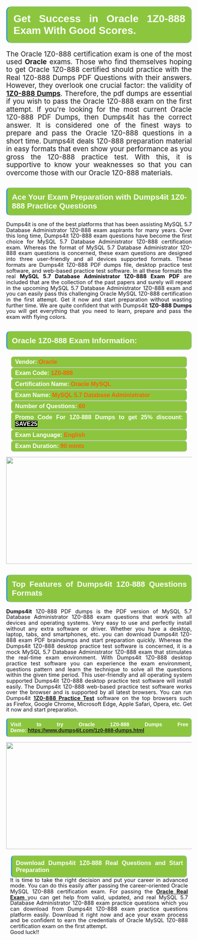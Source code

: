 

<h1 style="text-align: justify;"><span style="font-family:Arial,Helvetica,sans-serif;"><strong><span style="display: block; color: #FFFFFF; background: #8cc63f; border: 0.5px solid #AED6F1; border-left: 3px solid #3498DB; padding: .6em; border-radius: 0.5em;">Get Success in Oracle 1Z0-888 Exam With Good Scores. </span></strong></span></h1>

<p style="margin: 0in 0.0001pt; text-align: justify;"><span style="font-size:14.0pt"><span style="line-height:115%"><span new="" roman="" style="font-family:" times="">The Oracle 1Z0-888 certification exam is one </span></span></span><span style="font-size:14.0pt"><span style="line-height:115%"><span calibri="" style="font-family:">of the</span></span></span><span style="font-size:14.0pt"><span style="line-height:115%"><span new="" roman="" style="font-family:" times=""> most used <strong>Oracle</strong> exams. Those who find themselves hoping to get Oracle 1Z0-888 certified should practice with the Real 1Z0-888 Dumps PDF Questions with their answers. However, they overlook one crucial factor: the validity of <a href="https://www.dumps4it.com/1z0-888-dumps.html"><strong>1Z0-888 Dumps</strong></a>. Therefore, the pdf dumps are essential </span></span></span><span style="font-size:14.0pt"><span style="line-height:115%"><span calibri="" style="font-family:">if you</span></span></span><span style="font-size:14.0pt"><span style="line-height:115%"><span new="" roman="" style="font-family:" times=""> wish to pass the Oracle 1Z0-888 exam on the first attempt. If you're looking for the most current Oracle 1Z0-888 PDF Dumps, then Dumps4it has the correct answer. It is considered one of the finest ways to prepare and pass the Oracle 1Z0-888 questions in a short time.</span></span></span> <span style="font-size:14.0pt"><span style="line-height:115%"><span new="" roman="" style="font-family:" times="">Dumps4it </span></span></span><span style="font-size:14.0pt"><span style="line-height:115%"><span calibri="" style="font-family:">deals</span></span></span><span style="font-size:14.0pt"><span style="line-height:115%"><span new="" roman="" style="font-family:" times=""> 1Z0-888 preparation material in easy formats that even show your performance as you </span></span></span><span style="font-size:14.0pt"><span style="line-height:115%"><span calibri="" style="font-family:">gross</span></span></span><span style="font-size:14.0pt"><span style="line-height:115%"><span new="" roman="" style="font-family:" times=""> the 1Z0-888 practice test. With this, it is </span></span></span><span style="font-size:14.0pt"><span style="line-height:115%"><span calibri="" style="font-family:">supportive</span></span></span><span style="font-size:14.0pt"><span style="line-height:115%"><span new="" roman="" style="font-family:" times=""> to know your weaknesses so that you can overcome those with our Oracle 1Z0-888 materials.</span></span></span></p>

<h2 style="text-align: justify;"><span style="font-family:Arial,Helvetica,sans-serif;"><strong><span style="display: block; color: #FFFFFF; background: #8cc63f; border: 0.5px solid #AED6F1; border-left: 3px solid #3498DB; padding: .6em; border-radius: 0.5em;">Ace Your Exam Preparation with Dumps4it 1Z0-888 Practice Questions</span></strong></span></h2>

<p style="text-align: justify;"><span style="font-size:11pt"><span style="line-height:107%"><span sans-serif="" style="font-family:Calibri,"><span style="color:#0e101a">Dumps4it is one of the best platforms that has been assisting MySQL 5.7 Database Administrator 1Z0-888 exam aspirants for many years. Over this long time, Dumps4it 1Z0-888 exam questions have become the first choice for MySQL 5.7 Database Administrator 1Z0-888 certification exam. Whereas the format of MySQL 5.7 Database Administrator 1Z0-888 exam questions is concerned, these exam questions are designed into three user-friendly and all devices supported formats. These formats are Dumps4it 1Z0-888 PDF dumps file, desktop practice test software, and web-based practice test software. In all these formats the real <strong>MySQL 5.7 Database Administrator 1Z0-888 Exam PDF</strong> are included that are the collection of the past papers and surely will repeat in the upcoming MySQL 5.7 Database Administrator 1Z0-888 exam and you can easily pass this challenging Oracle MySQL 1Z0-888 certification in the first attempt. Get it now and start preparation without wasting further time. We are quite confident that with Dumps4it <strong>1Z0-888 Dumps</strong> you will get everything that you need to learn, prepare and pass the exam with flying colors. </span></span></span></span><span style="font-size:11pt"><span style="line-height:normal"><span sans-serif="" style="font-family:Calibri,"><span style="font-size:12.0pt"><span style="color:#0e101a"><span style="font-size:12pt"><span new="" roman="" style="font-family:" times=""><span calibri="" style="font-family:"><span style="color:#0e101a"><span style="font-size:14px;"> </span></span></span></span></span></span></span></span></span></span></p>

<h2 style="text-align: justify;"><span style="font-family:Arial,Helvetica,sans-serif;"><strong><span style="display: block; color: #FFFFFF; background: #8cc63f; border: 0.5px solid #AED6F1; border-left: 3px solid #3498DB; padding: .6em; border-radius: 0.5em;">Oracle 1Z0-888 Exam Information:</span></strong></span></h2>

<div style="margin: 0cm 10pt; background: rgb(140, 198, 63); border: 1px solid rgb(204, 204, 204); padding: 5px 10px; border-radius: 0.5em; text-align: justify;"><span style="font-family:Arial,Helvetica,sans-serif;"><span style="font-size: 11pt;"><span style="line-height: normal;"><strong><span style="font-size: 12.0pt;"><span style="color: #FFFFFF;">Vendor:</span> <span style="color: #FF6106;">Oracle</span></span></strong></span></span></span></div>

<div style="margin: 0cm 10pt; background: rgb(140, 198, 63); border: 1px solid rgb(204, 204, 204); padding: 5px 10px; border-radius: 0.5em; text-align: justify;"><span style="font-family:Arial,Helvetica,sans-serif;"><span style="font-size: 11pt;"><span style="line-height: normal;"><strong><span style="font-size: 12.0pt;"><span style="color: #FFFFFF;">Exam Code:</span> <span style="color: #FF6106;">1Z0-888</span></span></strong></span></span></span></div>

<div style="margin: 0cm 10pt; background: rgb(140, 198, 63); border: 1px solid rgb(204, 204, 204); padding: 5px 10px; border-radius: 0.5em; text-align: justify;"><span style="font-family:Arial,Helvetica,sans-serif;"><span style="font-size: 11pt;"><span style="line-height: normal;"><strong><span style="font-size: 12.0pt;"><span style="color: #FFFFFF;">Certification Name:</span> <span style="color: #FF6106;">Oracle MySQL</span></span></strong></span></span></span></div>

<div style="margin: 0cm 10pt; background: rgb(140, 198, 63); border: 1px solid rgb(204, 204, 204); padding: 5px 10px; border-radius: 0.5em; text-align: justify;"><span style="font-family:Arial,Helvetica,sans-serif;"><span style="font-size: 11pt;"><span style="line-height: normal;"><strong><span style="font-size: 12.0pt;"><span style="color: #FFFFFF;">Exam Name:</span> <span style="color: #FF6106;">MySQL 5.7 Database Administrator</span></span></strong></span></span></span></div>

<div style="margin: 0cm 10pt; background: rgb(140, 198, 63); border: 1px solid rgb(204, 204, 204); padding: 5px 10px; border-radius: 0.5em; text-align: justify;"><span style="font-family:Arial,Helvetica,sans-serif;"><span style="font-size: 11pt;"><span style="line-height: normal;"><strong><span style="font-size: 12.0pt;"><span style="color: #FFFFFF;">Number of Questions: </span><span style="color: #FF6106;">60</span></span></strong></span></span></span></div>

<div style="margin: 0cm 10pt; background: rgb(140, 198, 63); border: 1px solid rgb(204, 204, 204); padding: 5px 10px; border-radius: 0.5em; text-align: justify;"><span style="font-family:Arial,Helvetica,sans-serif;"><span style="font-size: 11pt;"><span style="line-height: normal;"><strong><span style="font-size: 12.0pt;"><span style="color: #FFFFFF;">Promo Code For 1Z0-888 Dumps to get 25% discount: </span><span style="color:#FFFFFF;"><span style="background-color:#000000;">SAVE25</span></span></span></strong></span></span></span></div>

<div style="margin: 0cm 10pt; background: rgb(140, 198, 63); border: 1px solid rgb(204, 204, 204); padding: 5px 10px; border-radius: 0.5em; text-align: justify;"><span style="font-family:Arial,Helvetica,sans-serif;"><span style="font-size: 11pt;"><span style="line-height: normal;"><strong><span style="font-size: 12.0pt;"><span style="color: #FFFFFF;">Exam Language:</span> <span style="color: #FF6106;">English</span></span></strong></span></span></span></div>

<div style="margin: 0cm 10pt; background: rgb(140, 198, 63); border: 1px solid rgb(204, 204, 204); padding: 5px 10px; border-radius: 0.5em; text-align: justify;"><span style="font-family:Arial,Helvetica,sans-serif;"><span style="font-size: 11pt;"><span style="line-height: normal;"><strong><span style="font-size: 12.0pt;"><span style="color: #FFFFFF;">Exam Duration: </span><span style="color: #FF6106;">90 mints</span></span></strong></span></span></span></div>

<p style="text-align: center;"><a href="https://www.dumps4it.com/1z0-888-dumps.html"><img src="https://i.imgur.com/a474NNd.jpg" style="height: 290px; width: 700px;" /></a></p>

<h2 style="text-align: justify;"><span style="font-family:Arial,Helvetica,sans-serif;"><strong><span style="display: block; color: #FFFFFF; background: #8cc63f; border: 0.5px solid #AED6F1; border-left: 3px solid #3498DB; padding: .6em; border-radius: 0.5em;">Top Features of Dumps4it 1Z0-888 Questions Formats</span></strong></span></h2>

<p style="text-align:justify; margin-right:0in; margin-left:0in"><span style="font-size:11pt"><span style="line-height:107%"><span sans-serif="" style="font-family:Calibri,"><span style="color:#0e101a"><strong>Dumps4it</strong> 1Z0-888 PDF dumps is the PDF version of MySQL 5.7 Database Administrator 1Z0-888 exam questions that work with all devices and operating systems. Very easy to use and perfectly install without any extra software or driver. Whether you have a desktop, laptop, tabs, and smartphones, etc. you can download Dumps4it 1Z0-888 exam PDF braindumps and start preparation quickly. Whereas the Dumps4it 1Z0-888 desktop practice test software is concerned, it is a mock MySQL 5.7 Database Administrator 1Z0-888 exam that stimulates the real-time exam environment. With Dumps4it 1Z0-888 desktop practice test software you can experience the exam environment, questions pattern and learn the technique to solve all the questions within the given time period. This user-friendly and all operating system supported Dumps4it 1Z0-888 desktop practice test software will install easily. The Dumps4it 1Z0-888 web-based practice test software works over the browser and is supported by all latest browsers. You can run Dumps4it <a href="https://www.dumps4it.com/1z0-888-dumps.html"><strong>1Z0-888 Practice Test</strong></a> software on the top browsers such as Firefox, Google Chrome, Microsoft Edge, Apple Safari, Opera, etc. Get it now and start preparation.</span></span></span></span></p>

<p style="text-align:justify; margin-right:0in; margin-left:0in"><span style="font-family:Arial,Helvetica,sans-serif;"><strong><span style="display: block; color: #FFFFFF; background: #8cc63f; border: 0.5px solid #AED6F1; border-left: 3px solid #3498DB; padding: .6em; border-radius: 0.5em;"><span ms="" trebuchet="">Visit to try Oracle 1Z0-888 Dumps Free Demo: </span><a href="https://www.dumps4it.com/1z0-888-dumps.html" ms="" trebuchet="">https://www.dumps4it.com/1z0-888-dumps.html</a></span></strong></span></p>

<p style="margin: 0in 0.0001pt; text-align: center;"><a href="https://www.dumps4it.com/1z0-888-dumps.html"><img src="https://i.imgur.com/tHvwmqt.jpg" style="height: 290px; width: 700px;" /></a></p>

<p style="margin: 0in 0.0001pt; text-align: center;"> </p>

<h3 style="margin: 0in 10pt; text-align: justify;"><span style="font-family:Arial,Helvetica,sans-serif;"><strong><span style="display: block; color: #FFFFFF; background: #8cc63f; border: 0.5px solid #AED6F1; border-left: 3px solid #3498DB; padding: .6em; border-radius: 0.5em;">Download Dumps4it 1Z0-888 Real Questions and Start Preparation</span></strong></span></h3>

<p style="text-align:justify; margin:0in 8pt"><span style="font-size:11pt"><span style="line-height:107%"><span sans-serif="" style="font-family:Calibri,"><span style="color:#0e101a">It is time to take the right decision and put your career in advanced mode. You can do this easily after passing the career-oriented Oracle MySQL 1Z0-888 certification exam. For passing the <a href="https://www.dumps4it.com/oracle-real-exams.html"><strong>Oracle Real Exam</strong> </a>you can get help from valid, updated, and real MySQL 5.7 Database Administrator 1Z0-888 exam practice questions which you can download from Dumps4it 1Z0-888 exam practice questions platform easily. Download it right now and ace your exam process and be confident to earn the credentials of Oracle MySQL 1Z0-888 certification exam on the first attempt. </span></span></span></span></p>

<p style="text-align:justify; margin:0in 8pt"><span style="font-size:11pt"><span style="line-height:107%"><span sans-serif="" style="font-family:Calibri,"><span style="color:#0e101a">Good luck!!</span></span></span></span></p>
<gdiv></gdiv><gdiv></gdiv><gdiv></gdiv><gdiv></gdiv><gdiv></gdiv><gdiv></gdiv><gdiv></gdiv><gdiv></gdiv><gdiv></gdiv><gdiv></gdiv><gdiv></gdiv><gdiv></gdiv><gdiv></gdiv><gdiv></gdiv><gdiv></gdiv><gdiv></gdiv><gdiv></gdiv><gdiv></gdiv><gdiv></gdiv><gdiv></gdiv><gdiv></gdiv><gdiv></gdiv><gdiv></gdiv><gdiv></gdiv><gdiv></gdiv><gdiv></gdiv><gdiv></gdiv><gdiv></gdiv><gdiv></gdiv><gdiv></gdiv>
